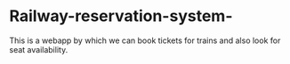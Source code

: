 # Railway-reservation-system-
This is a webapp by which we can book tickets for trains and also look for seat availability.
